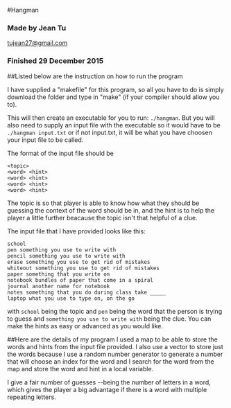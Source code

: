 #Hangman 
### Made by Jean Tu 
<a href="mailto:tujean27@gmail.com?subject=HangManProject">tujean27@gmail.com </a> 
### Finished 29 December 2015 

##Listed below are the instruction on how to run the program

I have supplied a "makefile" for this program, so all you have to do is simply download the folder and type in "make" (if your compiler should allow you to). 

This will then create an executable for you to run: `./hangman`. But you will also need to supply an input file with the executable so it would have to be `./hangman input.txt` or if not input.txt, it will be what you have choosen your input file to be called. 

The format of the input file should be

```
<topic> 
<word> <hint>
<word> <hint>
<word> <hint>
<word> <hint>
```

The topic is so that player is able to know how what they should be guessing the context of the word should be in, and the hint is to help the player a little further beacause the topic isn't that helpful of a clue. 

The input file that I have provided looks like this: 

```
school 
pen something you use to write with
pencil something you use to write with
erase something you use to get rid of mistakes
whiteout something you use to get rid of mistakes 
paper something that you write on
notebook bundles of paper that come in a spiral
journal another name for notebook
notes something that you do during class take _____
laptop what you use to type on, on the go
```

with `school` being the topic and `pen` being the word that the person is trying to guess and `something you use to write with` being the clue. You can make the hints as easy or advanced as you would like. 

##Here are the details of my program
I used a map to be able to store the words and hints from the input file provided. I also use a vector to store just the words because I use a random number generator to generate a number that will choose an index for the word and I search for the word from the map and store the word and hint in a local variable. 

I give a fair number of guesses --being the number of letters in a word, which gives the player a big advantage if there is a word with multiple repeating letters.

